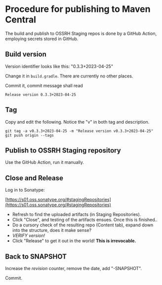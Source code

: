 # Procedure for publishing to Maven Central

The build and publish to OSSRH Staging repos is done by a GitHub Action, employing
secrets stored in GitHub.

## Build version

Version identifier looks like this: "0.3.3+2023-04-25"

Change it in `build.gradle`. There are currently no other places.

Commit it, commit message shall read
```text
Release version 0.3.3+2023-04-25
```

## Tag

Copy and edit the following. Notice the "v" in both tag and description.
```shell
git tag -a v0.3.3+2023-04-25 -m "Release version v0.3.3+2023-04-25"
git push origin --tags
```


## Publish to OSSRH Staging repository

Use the GitHub Action, run it manually.


## Close and Release

Log in to Sonatype:

[https://s01.oss.sonatype.org/#stagingRepositories](https://s01.oss.sonatype.org/#stagingRepositories)

* Refresh to find the uploaded artifacts (in Staging Repositories).
* Click "Close", and testing of the artifacts ensues. Once this is finished..
* Do a cursory check of the resulting repo (Content tab), expand down into the structure, does it make sense? 
* *VERIFY version!*
* Click "Release" to get it out in the world! **This is irrevocable.**


## Back to SNAPSHOT

Increase the *revision* counter, remove the date, add "-SNAPSHOT".

Commit.